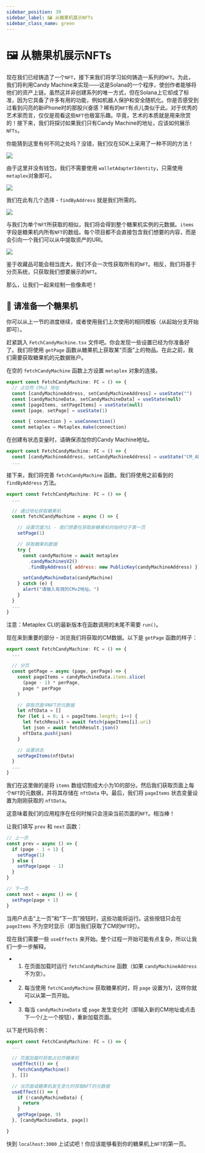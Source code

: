 ```yaml
---
sidebar_position: 39
sidebar_label: 🖼 从糖果机展示NFTs
sidebar_class_name: green
---
```


# 🖼 从糖果机展示NFTs

现在我们已经铸造了一个`NFT`，接下来我们将学习如何铸造一系列的`NFT`。为此，我们将利用Candy Machine来实现——这是Solana的一个程序，使创作者能够将他们的资产上链。虽然这并非创建系列的唯一方式，但在Solana上它却成了标准，因为它具备了许多有用的功能，例如机器人保护和安全随机化。你是否感受到过看到闪亮的新iPhone时的那股兴奋感？稀有的`NFT`有点儿类似于此。对于优秀的艺术家而言，仅仅是观看这些`NFT`也极富乐趣。毕竟，艺术的本质就是用来欣赏的！接下来，我们将探讨如果我们只有Candy Machine的地址，应该如何展示`NFTs`。

你能猜到这里有何不同之处吗？没错，我们仅在SDK上采用了一种不同的方法！

![](./img/candy-machine-nft.png)

由于这里并没有钱包，我们不需要使用 `walletAdapterIdentity`，只需使用`metaplex`对象即可。

![](./img/find-nf.png)

我们在此有几个选择 - `findByAddress` 就是我们所需的。

![](./img/find-by-address.png)

与我们为单个`NFT`所获取的相似，我们将会得到整个糖果机实例的元数据。`items` 字段是糖果机内所有`NFT`的数组。每个项目都不会直接包含我们想要的内容，而是会引向一个我们可以从中提取资产的URI。

![](./img/find-by-address-result.png)

鉴于收藏品可能会相当庞大，我们不会一次性获取所有的`NFT`。相反，我们将基于分页系统，只获取我们想要展示的`NFT`。

那么，让我们一起来绘制一些像素吧！

## 🥁 请准备一个糖果机

你可以从上一节的进度继续，或者使用我们上次使用的相同模板（从起始分支开始即可）。

赶紧跳入 `FetchCandyMachine.tsx` 文件吧。你会发现一些设置已经为你准备好了。我们将使用 `getPage` 函数从糖果机上获取某“页面”上的物品。在此之前，我们需要获取糖果机的元数据账户。

在空的 `fetchCandyMachine` 函数上方设置 `metaplex` 对象的连接。

```js
export const FetchCandyMachine: FC = () => {
  // 占位符 CMv2 地址
  const [candyMachineAddress, setCandyMachineAddress] = useState("")
  const [candyMachineData, setCandyMachineData] = useState(null)
  const [pageItems, setPageItems] = useState(null)
  const [page, setPage] = useState(1)

  const { connection } = useConnection()
  const metaplex = Metaplex.make(connection)
  ```

在创建有状态变量时，请确保添加你的Candy Machine地址。

```js
export const FetchCandyMachine: FC = () => {
  const [candyMachineAddress, setCandyMachineAddress] = useState("CM_ADDRESS_HERE")
  ...
```

接下来，我们将完善 `fetchCandyMachine` 函数。我们将使用之前看到的 `findByAddress` 方法。

```js
export const FetchCandyMachine: FC = () => {
  ...

  // 通过地址获取糖果机
  const fetchCandyMachine = async () => {

    // 设置页面为1 - 我们想要在获取新糖果机时始终位于第一页
    setPage(1)

    // 获取糖果机数据
    try {
      const candyMachine = await metaplex
        .candyMachinesV2()
        .findByAddress({ address: new PublicKey(candyMachineAddress) })

      setCandyMachineData(candyMachine)
    } catch (e) {
      alert("请输入有效的CMv2地址。")
    }
  }
  ...
}
```

注意：Metaplex CLI的最新版本在函数调用的末尾不需要 `run()`。

现在来到重要的部分 - 浏览我们将获取的CM数据。以下是 `getPage` 函数的样子：

```js
export const FetchCandyMachine: FC = () => {
  ...

  // 分页
  const getPage = async (page, perPage) => {
    const pageItems = candyMachineData.items.slice(
      (page - 1) * perPage,
      page * perPage
    )

    // 获取页面中NFT的元数据
    let nftData = []
    for (let i = 0; i < pageItems.length; i++) {
      let fetchResult = await fetch(pageItems[i].uri)
      let json = await fetchResult.json()
      nftData.push(json)
    }

    // 设置状态
    setPageItems(nftData)
  }
  ...
}

```

我们在这里做的是将 `items` 数组切割成大小为10的部分。然后我们获取页面上每个`NFT`的元数据，并将其存储在 `nftData` 中。最后，我们将 `pageItems` 状态变量设置为刚刚获取的 `nftData`。

这意味着我们的应用程序在任何时候只会渲染当前页面的`NFT`。相当棒！

让我们填写 `prev` 和 `next` 函数：

```js
// 上一页
const prev = async () => {
  if (page - 1 < 1) {
    setPage(1)
  } else {
    setPage(page - 1)
  }
}

// 下一页
const next = async () => {
  setPage(page + 1)
}
```

当用户点击“上一页”和“下一页”按钮时，这些功能将运行。这些按钮只会在 `pageItems` 不为空时显示（即当我们获取了CM的`NFT`时）。

现在我们需要一些 `useEffects` 来开始。整个过程一开始可能有点复杂，所以让我们一步一步解释。

- 1. 在页面加载时运行 `fetchCandyMachine` 函数（如果 `candyMachineAddress` 不为空）。
- 2. 每当使用 `fetchCandyMachine` 获取糖果机时，将 `page` 设置为1，这样你就可以从第一页开始。
- 3. 每当 `candyMachineData` 或 `page` 发生变化时（即输入新的CM地址或点击下一个/上一个按钮），重新加载页面。

以下是代码示例：

```js
export const FetchCandyMachine: FC = () => {
  ...

  // 页面加载时获取占位符糖果机
  useEffect(() => {
    fetchCandyMachine()
  }, [])

  // 当页面或糖果机发生变化时获取NFT的元数据
  useEffect(() => {
    if (!candyMachineData) {
      return
    }
    getPage(page, 9)
  }, [candyMachineData, page])

}
```

快到 `localhost:3000` 上试试吧！你应该能够看到你的糖果机上`NFT`的第一页。
